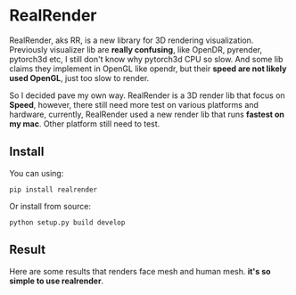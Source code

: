 # RealRender

RealRender, aks RR, is a new library for 3D rendering visualization. Previously visualizer lib are **really confusing**, like OpenDR, pyrender, pytorch3d etc, I still don't know why pytorch3d CPU so slow. And some lib claims they implement in OpenGL like opendr, but their **speed are not likely used OpenGL**, just too slow to render.

So I decided pave my own way. RealRender is a 3D render lib that focus on **Speed**, however, there still need more test on various platforms and hardware, currently, RealRender used a new render lib that runs **fastest on my mac**. Other platform still need to test.

## Install

You can using:

```
pip install realrender
```

Or install from source:

```
python setup.py build develop
```

## Result

Here are some results that renders face mesh and human mesh. **it's so simple to use realrender**.

